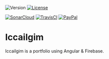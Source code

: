 ![Version](https://img.shields.io/github/package-json/v/myerffoeg/iccailgim)
[![License](https://img.shields.io/badge/License-Creative%20Commons%20BY--NC--ND%204.0-lightgrey.svg)](LICENSE.md)

[![SonarCloud](https://sonarcloud.io/api/project_badges/measure?project=myerffoeg_iccailgim&metric=alert_status)](https://sonarcloud.io/dashboard?id=myerffoeg_iccailgim)
[![TravisCI](https://img.shields.io/travis/com/myerffoeg/iccailgim/master)](https://travis-ci.com/myerffoeg/myerffoeg)
[![PayPal](https://img.shields.io/badge/Donate-PayPal-ff3f59.svg)](https://www.paypal.me/myerffoeg)

# Iccailgim

Iccailgim is a portfolio using Angular & Firebase.
